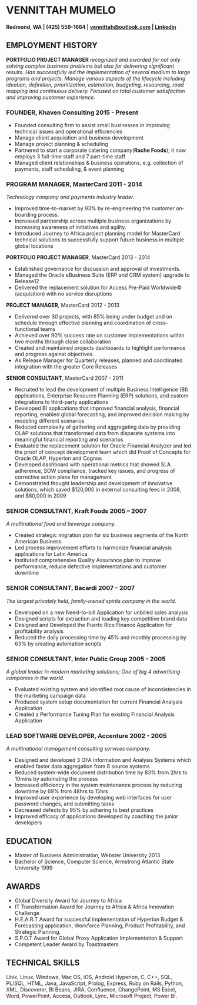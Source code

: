 # VENNITTAH MUMELO                             
#### Redmond, WA | (425) 559-1664  | <vennittah@outlook.com> | [Linkedin](https://linkedin.com/in/vennittah)

## EMPLOYMENT HISTORY 
**PORTFOLIO PROJECT MANAGER** _recognized and awarded for not only solving complex business problems but also for delivering significant results. Has successfully led the implementation of several medium to large programs and projects. Manage various aspects of the lifecycle including ideation, definition, prioritization, estimation, budgeting, resourcing, road mapping and continuous delivery. Focused on total customer satisfaction and improving customer experience._  
 
### FOUNDER, Khaven Consulting                                                  2015 - Present 
* Founded consulting firm to assist small businesses in improving technical issues and operational efficiencies
* Manage client acquisition and business development
* Manage project planning  & scheduling
* Partnered to start a corporate catering company(**Rache Foods**); it now employs 3 full-time staff and 7 part-time staff 
* Managed client relationships & business operations, e.g. collection of payments, staff scheduling, & event planning  
 
### PROGRAM MANAGER, MasterCard                                                  2011 - 2014 
_Technology company and payments industry leader._ 
* Improved time-to-market by 93% by re-engineering the customer on-boarding process. 
* Increased partnership across multiple business organizations by increasing awareness of initiatives and agility. 
* Introduced Journey to Africa project planning model for MasterCard technical solutions to successfully support future business in multiple global locations 
 
**PORTFOLIO PROJECT MANAGER**, MasterCard                                        2013 - 2014  
* Established governance for discussion and approval of investments. 
* Managed the Oracle eBusiness Suite (ERP and CRM system) upgrade to Release12 
* Delivered the replacement solution for Access Pre-Paid Worldwide© (acquisition) with no service disruptions 
 
 
**PROJECT MANAGER**, MasterCard                                                  2012 - 2013 
* Delivered over 30 projects, with 85% being under budget and on schedule through effective planning and coordination of cross-functional teams 
* Achieved over 90% success rate on customer implementations within two months through close collaboration 
* Created and maintained projects dashboards to highlight performance and progress against objectives.
* As Release Manager for Quarterly releases, planned and coordinated integration with the greater Core Releases 
 
**SENIOR CONSULTANT**, MasterCard                                                  2007 - 2011 
* Recruited to lead the development of multiple Business Intelligence (BI) applications, Enterprise Resource Planning (ERP) solutions, and custom integrations to third-party applications
* Developed BI applications that improved financial analysis, financial reporting, enabled global forecasting, and improved decision making by modeling different scenarios 
* Reduced complexity of gathering and aggregating data by providing OLAP solutions that transformed data from disparate systems into meaningful financial reporting and scenarios
* Evaluated the replacement solution for Oracle Financial Analyzer and led the proof of concept development team which did Proof of Concepts for Oracle OLAP, Hyperion and Cognos 
* Developed dashboard with operational metrics that showed SLA adherence, SOW compliance, tracked key issues, and progress of corrective action plans for management 
* Demonstrated thought leadership and development of innovative solutions, which saved $120,000 in external consulting fees in 2008, and $80,000 in 2009
 
### SENIOR CONSULTANT, Kraft Foods                                             2005 – 2007 
_A multinational food and beverage company._ 
* Created strategic migration plan for six business segments of the North American Business 
* Led process improvement efforts to harmonize financial analysis applications for Latin America 
* Instituted comprehensive Quality Assurance plan to improve performance, reduce defective implementations and customer downtime 

### SENIOR CONSULTANT, Bacardi                                               2007 – 2007 
_The largest privately held, family-owned spirits company in the world._ 
* Developed on a new Need-to-bill Application for unbilled sales analysis 
* Designed scripts for extraction and loading key competitive brand data 
* Designed and Developed the Puerto Rico Finance Application for profitability analysis 
* Reduced the daily processing time by 45% and monthly processing by 63% by creating automation scripts 
 
### SENIOR CONSULTANT, Inter Public Group                                          2005 - 2005 
_A global leader in modern marketing solutions; One of big 4 advertising companies in the world._ 
* Evaluated existing system and identified root cause of inconsistencies in the marketing campaign data 
* Produced system setup documentation for current Financial Analysis Application 
* Created a Performance Tuning Plan for existing Financial Analysis Application 

### LEAD SOFTWARE DEVELOPER, Accenture                                        2002 - 2005 
_A multinational management consulting services company._ 
* Designed and developed 3 OFA Information and Analysis Systems which enabled faster data aggregation from 8 source systems  
* Reduced system-wide document distribution time by 83% from 2hrs to 10mins by automating the process 
* Increased efficiency in the system maintenance process by reducing downtime by 69% from 48hrs to 15hrs 
* Improved user experience by developing web interfaces for user password changes, and submitting tasks 
* Decreased defects by 95% by adhering to best practices 
* Improved efficacy of applications developed by coaching the junior developers 

 
## EDUCATION 
* Master of Business Administration, Webster University                               2013 
* Bachelor of Science, Computer Science, Armstrong Atlantic State University          1999 
 
## AWARDS
* Global Diversity Award for Journey to Africa  
* IT Transformation Award for Journey to Africa & Africa Innovation Challenge 
* H.E.A.R.T Award for successful implementation of Hyperion Budget & Forecasting application, Workforce Planning, Product Profitability, and Strategic Planning. 
* S.P.O.T Award for Global Proxy Application Implementation & Support 
* Competent Leader Award by Toastmasters 

## TECHNICAL SKILLS 
Unix, Linux, Windows, Mac OS, iOS, Android Hyperion, C, C++, SQL, PL/SQL, HTML, Java, JavaScript, Prolog, Express, Ruby on Rails, Python, XML, Discoverer, BI Beans,  JIRA, Confluence, ChangePoint, MS Excel, Word, PowerPoint, Access, Outlook, Lync, Microsoft Project, Power BI.
